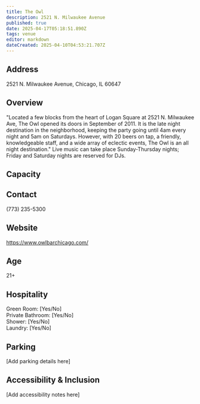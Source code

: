 ```yaml
---
title: The Owl
description: 2521 N. Milwaukee Avenue
published: true
date: 2025-04-17T05:18:51.890Z
tags: venue
editor: markdown
dateCreated: 2025-04-10T04:53:21.707Z
---
```


## Address

2521 N. Milwaukee Avenue, Chicago, IL 60647

## Overview

"Located a few blocks from the heart of Logan Square at 2521 N. Milwaukee Ave, The Owl opened its doors in September of 2011. It is the late night destination in the neighborhood, keeping the party going until 4am every night and 5am on Saturdays. However, with 20 beers on tap, a friendly, knowledgeable staff, and a wide array of eclectic events, The Owl is an all night destination." Live music can take place Sunday-Thursday nights; Friday and Saturday nights are reserved for DJs.

## Capacity



## Contact

(773) 235-5300

## Website

https://www.owlbarchicago.com/

## Age

21+

## Hospitality

Green Room: [Yes/No]  
Private Bathroom: [Yes/No]  
Shower: [Yes/No]  
Laundry: [Yes/No]

## Parking

[Add parking details here]

## Accessibility & Inclusion

[Add accessibility notes here]
